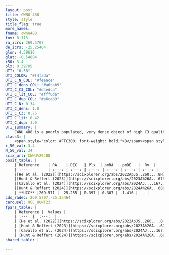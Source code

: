 ```yaml
---
layout: post
title: CWNU 488
style: style
title_flag: true
more_names: 
fname: cwnu488
fov: 0.113
ra_icrs: 269.5707
de_icrs: -25.25464
glon: 4.59616
glat: -0.54804
r50: 3.4
plx: 0.39705
UTI: "0.58"
UTI_COLOR: "#f4fada"
UTI_C_N_COL: "#feeace"
UTI_C_dens_COL: "#a6cab9"
UTI_C_C3_COL: "#d4edca"
UTI_C_lit_COL: "#fff6da"
UTI_C_dup_COL: "#a6cab9"
UTI_C_N: 0.34
UTI_C_dens: 1.0
UTI_C_C3: 0.75
UTI_C_lit: 0.42
UTI_C_dup: 1.0
UTI_summary: |
    CWNU 488 is a poorly populated, very dense object of high C3 quality. It was recently reported in the literature.
class3: |
    <span style="color: #FFC300; font-weight: bold;">B</span><span style="color: green; font-weight: bold;">A</span>
r_50_val: 3.4
N_50_val: 34
scix_url: CWNU%20488
posit_table: |
    | Reference    | RA    | DEC   | Plx  | pmRA  | pmDE   |  Rv  |
    | :---         | :---: | :---: | :---: | :---: | :---: | :---: |
    |[He et al. (2022)](https://scixplorer.org/abs/2022ApJS..260....8H) | 269.574 | -25.272 | 0.38 | 0.31 | -1.42 | -- |
    |[Hunt & Reffert (2023)](https://scixplorer.org/abs/2023A%26A...673A.114H) | 269.568 | -25.258 | 0.392 | 0.291 | -1.422 | -- |
    |[Cavallo et al. (2024)](https://scixplorer.org/abs/2024AJ....167...12C) | 269.57 | -25.265 | 0.391 | -- | -- | -- |
    |[Hunt & Reffert (2024)](https://scixplorer.org/abs/2024A%26A...686A..42H) | 269.568 | -25.258 | 0.392 | 0.291 | -1.422 | -- |
    | **UCC** |269.571 | -25.255 | 0.397 | 0.307 | -1.416 | -- | 
cds_radec: 269.5707,-25.25464
carousel: UCC_HUNT23
fpars_table: |
    | Reference |  Values |
    | :---  |  :---:  |
    | [He et al. (2022)](https://scixplorer.org/abs/2022ApJS..260....8H) | `AG=2.7, m-M=12.85, logAge=6.7, Z=0.03` |
    | [Hunt & Reffert (2023)](https://scixplorer.org/abs/2023A%26A...673A.114H) | `AV50=2.096, diffAV50=2.003, MOD50=11.802, logAge50=8.079` |
    | [Cavallo et al. (2024)](https://scixplorer.org/abs/2024AJ....167...12C) | `AV50=2.81, dMod50=13.54, logAge50=7.66, [Fe/H]50=-2.02` |
    | [Hunt & Reffert (2024)](https://scixplorer.org/abs/2024A%26A...686A..42H) | `MassJ=396.843` |
shared_table: |
    
---
```

